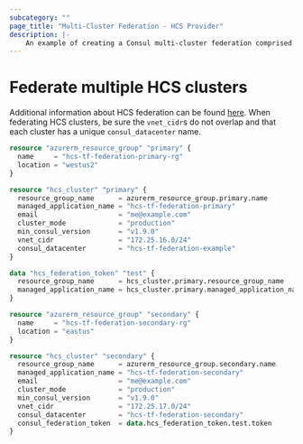 ```yaml
---
subcategory: ""
page_title: "Multi-Cluster Federation - HCS Provider"
description: |-
    An example of creating a Consul multi-cluster federation comprised of HCS clusters.
---
```


# Federate multiple HCS clusters

Additional information about HCS federation can be found [here](https://www.hashicorp.com/blog/introducing-federation-on-hashicorp-consul-service).
When federating HCS clusters, be sure the `vnet_cidr`s do not overlap and that each cluster has a unique `consul_datacenter` name.

```terraform
resource "azurerm_resource_group" "primary" {
  name     = "hcs-tf-federation-primary-rg"
  location = "westus2"
}

resource "hcs_cluster" "primary" {
  resource_group_name      = azurerm_resource_group.primary.name
  managed_application_name = "hcs-tf-federation-primary"
  email                    = "me@example.com"
  cluster_mode             = "production"
  min_consul_version       = "v1.9.0"
  vnet_cidr                = "172.25.16.0/24"
  consul_datacenter        = "hcs-tf-federation-example"
}

data "hcs_federation_token" "test" {
  resource_group_name      = hcs_cluster.primary.resource_group_name
  managed_application_name = hcs_cluster.primary.managed_application_name
}

resource "azurerm_resource_group" "secondary" {
  name     = "hcs-tf-federation-secondary-rg"
  location = "eastus"
}

resource "hcs_cluster" "secondary" {
  resource_group_name      = azurerm_resource_group.secondary.name
  managed_application_name = "hcs-tf-federation-secondary"
  email                    = "me@example.com"
  cluster_mode             = "production"
  min_consul_version       = "v1.9.0"
  vnet_cidr                = "172.25.17.0/24"
  consul_datacenter        = "hcs-tf-federation-secondary"
  consul_federation_token  = data.hcs_federation_token.test.token
}
```
